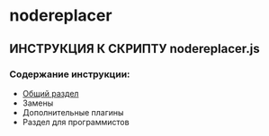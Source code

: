 nodereplacer
==========
 
## ИНСТРУКЦИЯ К СКРИПТУ nodereplacer.js

### Содержание инструкции:

* [Общий раздел](/help/files/md/index.md)
* Замены
* Дополнительные плагины
* Раздел для программистов
